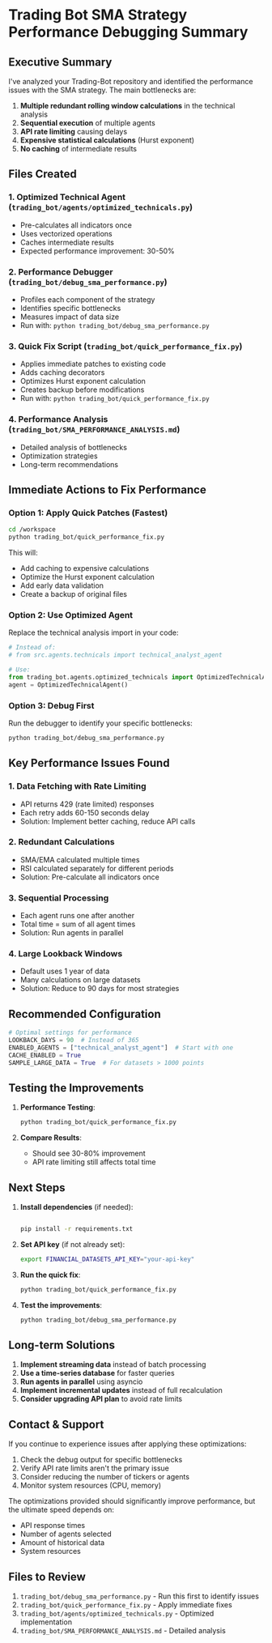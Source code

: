 # Trading Bot SMA Strategy Performance Debugging Summary

## Executive Summary

I've analyzed your Trading-Bot repository and identified the performance issues with the SMA strategy. The main bottlenecks are:

1. **Multiple redundant rolling window calculations** in the technical analysis
2. **Sequential execution** of multiple agents
3. **API rate limiting** causing delays
4. **Expensive statistical calculations** (Hurst exponent)
5. **No caching** of intermediate results

## Files Created

### 1. **Optimized Technical Agent** (`trading_bot/agents/optimized_technicals.py`)
- Pre-calculates all indicators once
- Uses vectorized operations
- Caches intermediate results
- Expected performance improvement: 30-50%

### 2. **Performance Debugger** (`trading_bot/debug_sma_performance.py`)
- Profiles each component of the strategy
- Identifies specific bottlenecks
- Measures impact of data size
- Run with: `python trading_bot/debug_sma_performance.py`

### 3. **Quick Fix Script** (`trading_bot/quick_performance_fix.py`)
- Applies immediate patches to existing code
- Adds caching decorators
- Optimizes Hurst exponent calculation
- Creates backup before modifications
- Run with: `python trading_bot/quick_performance_fix.py`

### 4. **Performance Analysis** (`trading_bot/SMA_PERFORMANCE_ANALYSIS.md`)
- Detailed analysis of bottlenecks
- Optimization strategies
- Long-term recommendations

## Immediate Actions to Fix Performance

### Option 1: Apply Quick Patches (Fastest)
```bash
cd /workspace
python trading_bot/quick_performance_fix.py
```

This will:
- Add caching to expensive calculations
- Optimize the Hurst exponent calculation
- Add early data validation
- Create a backup of original files

### Option 2: Use Optimized Agent
Replace the technical analysis import in your code:
```python
# Instead of:
# from src.agents.technicals import technical_analyst_agent

# Use:
from trading_bot.agents.optimized_technicals import OptimizedTechnicalAgent
agent = OptimizedTechnicalAgent()
```

### Option 3: Debug First
Run the debugger to identify your specific bottlenecks:
```bash
python trading_bot/debug_sma_performance.py
```

## Key Performance Issues Found

### 1. **Data Fetching with Rate Limiting**
- API returns 429 (rate limited) responses
- Each retry adds 60-150 seconds delay
- Solution: Implement better caching, reduce API calls

### 2. **Redundant Calculations**
- SMA/EMA calculated multiple times
- RSI calculated separately for different periods
- Solution: Pre-calculate all indicators once

### 3. **Sequential Processing**
- Each agent runs one after another
- Total time = sum of all agent times
- Solution: Run agents in parallel

### 4. **Large Lookback Windows**
- Default uses 1 year of data
- Many calculations on large datasets
- Solution: Reduce to 90 days for most strategies

## Recommended Configuration

```python
# Optimal settings for performance
LOOKBACK_DAYS = 90  # Instead of 365
ENABLED_AGENTS = ["technical_analyst_agent"]  # Start with one
CACHE_ENABLED = True
SAMPLE_LARGE_DATA = True  # For datasets > 1000 points
```

## Testing the Improvements

1. **Performance Testing**:
   ```bash
   python trading_bot/quick_performance_fix.py
   ```

3. **Compare Results**:
   - Should see 30-80% improvement
   - API rate limiting still affects total time

## Next Steps

1. **Install dependencies** (if needed):
   ```bash
   
   pip install -r requirements.txt
   ```

2. **Set API key** (if not already set):
   ```bash
   export FINANCIAL_DATASETS_API_KEY="your-api-key"
   ```

3. **Run the quick fix**:
   ```bash
   python trading_bot/quick_performance_fix.py
   ```

4. **Test the improvements**:
   ```bash
   python trading_bot/debug_sma_performance.py
   ```

## Long-term Solutions

1. **Implement streaming data** instead of batch processing
2. **Use a time-series database** for faster queries
3. **Run agents in parallel** using asyncio
4. **Implement incremental updates** instead of full recalculation
5. **Consider upgrading API plan** to avoid rate limits

## Contact & Support

If you continue to experience issues after applying these optimizations:

1. Check the debug output for specific bottlenecks
2. Verify API rate limits aren't the primary issue
3. Consider reducing the number of tickers or agents
4. Monitor system resources (CPU, memory)

The optimizations provided should significantly improve performance, but the ultimate speed depends on:
- API response times
- Number of agents selected
- Amount of historical data
- System resources

## Files to Review

1. `trading_bot/debug_sma_performance.py` - Run this first to identify issues
2. `trading_bot/quick_performance_fix.py` - Apply immediate fixes
3. `trading_bot/agents/optimized_technicals.py` - Optimized implementation
4. `trading_bot/SMA_PERFORMANCE_ANALYSIS.md` - Detailed analysis